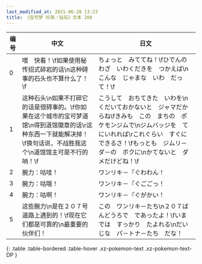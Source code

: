 ```yaml
---
last_modified_at: 2021-06-28 13:23
title: 《宝可梦 珍珠／钻石》文本 208
---
```

| 编号 | 中文 | 日文 |
| ---- | ---- | ---- |
| 0 | 喂　快看！\f如果使用秘传招式碎岩的话\n这种碍事的石头也不算什么了！\f | ちょっと　みててね！\fひでんのわざ　いわくだきを　つかえば\nこんな　じゃまな　いわ　だって！\f |
| 1 | 这种石头\n如果不打碎它的话是很碍事的。\f你如果在这个城市的宝可梦道馆\n得到道馆徽章的话\r这种东西一下就能解决掉！\f换句话说，不战胜我这个\n道馆馆主可是不行的呐！\f | こうして　おちてきた　いわを\nくだいておかないと　ジャマだからね\fきみも　この　まちの　ポケモンジムで\nジムバッジを　てにいれれば\rこれぐらい　すぐに　できるさ！\fもっとも　ジムリ－ダ－の　ボクに\nかてないと　ダメだけどね！\f |
| 2 | 腕力：咕哇！ | ワンリキ－『ぐわわん！ |
| 3 | 腕力：咕哦！ | ワンリキ－『ぐごごっ！ |
| 4 | 腕力：咕啊！ | ワンリキ－『ぐがかい！ |
| 5 | 这些腕力\n是在２０７号道路上遇到的！\f现在它们都是可靠的\n最重要的伙伴们！ | この　ワンリキ－たち\n２０７ばんどうろで　であったよ！\fいまでは　すっかり　たよれる\nだいじな　パ－トナ－たち　だな！ |
{: .table .table-bordered .table-hover .xz-pokemon-text .xz-pokemon-text-DP }